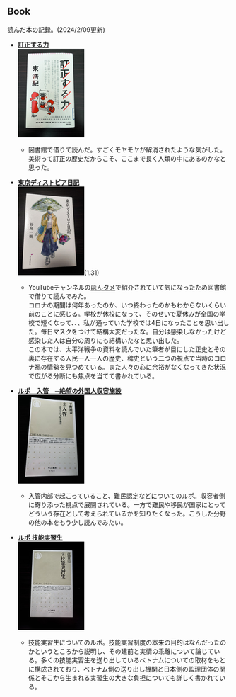 ## Book  
読んだ本の記録。(2024/2/09更新)   

- **[訂正する力](https://publications.asahi.com/ecs/detail/?item_id=24421)**   
  ![訂正する力](https://github.com/camen89/Energy-Ikeda/blob/main/BOOK/%E8%A8%82%E6%AD%A3%E3%81%99%E3%82%8B%E5%8A%9B.jpg?raw=true)  
  - 図書館で借りて読んだ。すごくモヤモヤが解消されたような気がした。  
    美術って訂正の歴史だからこそ、ここまで長く人類の中にあるのかなと思った。

- **[東京ディストピア日記](https://www.kawade.co.jp/np/isbn/9784309029610/)**  
![東京ディストピア日記 150*200](https://github.com/camen89/Energy-Ikeda/blob/main/BOOK/%E6%9D%B1%E4%BA%AC%E3%83%87%E3%82%A3%E3%82%B9%E3%83%88%E3%83%94%E3%82%A2%E6%97%A5%E8%A8%98.jpg?raw=true)(1.31)    
  - YouTubeチャンネルの[ほんタメ](https://youtu.be/gN0maAYu_Sc?feature=shared)で紹介されていて気になったため図書館で借りて読んでみた。  
    コロナの期間は何年あったのか、いつ終わったのかもわからないくらい前のことに感じる。学校が休校になって、そのせいで夏休みが全国の学校で短くなって、、、私が通っていた学校では4日になったことを思い出した。毎日マスクをつけて結構大変だったな。自分は感染しなかったけど感染した人は自分の周りにも結構いたなと思い出した。  
    この本では、太平洋戦争の資料を読んでいた筆者が目にした正史とその裏に存在する人民一人一人の歴史、稗史という二つの視点で当時のコロナ禍の情勢を見つめている。また人々の心に余裕がなくなってきた状況で広がる分断にも焦点を当てて書かれている。


- **[ルポ　入管　─絶望の外国人収容施設](https://www.chikumashobo.co.jp/product/9784480073464/)**  
![ルポ　入管　150*200](https://github.com/camen89/Energy-Ikeda/blob/main/BOOK/%E3%83%AB%E3%83%9D%20%E5%85%A5%E7%AE%A1%E8%A8%AD.jpg?raw=true)  
  - 入管内部で起こっていること、難民認定などについてのルポ。収容者側に寄り添った視点で展開されている。一方で難民や移民が国家にとってどういう存在として考えられているかを知りたくなった。こうした分野の他の本をもう少し読んでみたい。

- **[ルポ 技能実習生](https://www.chikumashobo.co.jp/product/9784480073075/)**  
![ルポ 技能実習生 横150*縦200](https://github.com/camen89/Energy-Ikeda/blob/main/BOOK/%E3%83%AB%E3%83%9D%20%E6%8A%80%E8%83%BD%E5%AE%9F%E7%BF%92%E7%94%9F.jpg?raw=true)
  - 技能実習生についてのルポ。技能実習制度の本来の目的はなんだったのかというところから説明し、その建前と実情の乖離について論じている。多くの技能実習生を送り出しているベトナムについての取材をもとに構成されており、ベトナム側の送り出し機関と日本側の監理団体の関係とそこから生まれる実習生の大きな負担についても詳しく書かれている。  
  
